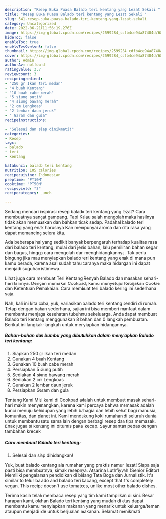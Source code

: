 ```yaml
---
description: "Resep Buka Puasa Balado teri kentang yang Lezat Sekali "
title: "Resep Buka Puasa Balado teri kentang yang Lezat Sekali "
slug: 541-resep-buka-puasa-balado-teri-kentang-yang-lezat-sekali
category: Uncategorized
date: 2022-06-21T11:56:19.276Z
image: https://img-global.cpcdn.com/recipes/2599284_cdfb4ce94a87484d/680x482cq70/balado-teri-kentang-foto-resep-utama.jpg
hideToc: false
enableToc: true
enableTocContent: false
thumbnail: https://img-global.cpcdn.com/recipes/2599284_cdfb4ce94a87484d/680x482cq70/balado-teri-kentang-foto-resep-utama.jpg
cover: https://img-global.cpcdn.com/recipes/2599284_cdfb4ce94a87484d/680x482cq70/balado-teri-kentang-foto-resep-utama.jpg
author: Admin
authorAv: notfound
ratingvalue: 3.7
reviewcount: 3
recipeingredient:
- "250 gr Ikan teri medan"
- "4 buah Kentang"
- "10 buah cabe merah"
- "5 siung putih"
- "4 siung bawang merah"
- "2 cm Lengkoas"
- "2 lembar daun jeruk"
- " Garam dan gula"
recipeinstructions:

- "Selesai dan siap dinikmati!"
categories:
- Resep
tags:
- balado
- teri
- kentang

katakunci: balado teri kentang 
nutrition: 105 calories
recipecuisine: Indonesian
preptime: "PT10M"
cooktime: "PT50M"
recipeyield: "3"
recipecategory: Lunch

---
```



Sedang mencari inspirasi resep balado teri kentang yang lezat? Cara membuatnya sangat gampang. Tapi Kalau salah mengolah maka hasilnya tidak akan memuaskan dan bahkan tidak sedap. Padahal balado teri kentang yang enak harusnya Kan mempunyai aroma dan cita rasa yang dapat memancing selera kita.


Ada beberapa hal yang sedikit banyak berpengaruh terhadap kualitas rasa dari balado teri kentang, mulai dari jenis bahan, lalu pemilihan bahan segar dan bagus, hingga cara mengolah dan menghidangkannya. Tak perlu bingung jika mau menyiapkan balado teri kentang yang enak di mana pun kamu berada, karena asal sudah tahu caranya maka hidangan ini dapat menjadi suguhan istimewa.

Lihat juga cara membuat Teri Kentang Renyah Balado dan masakan sehari-hari lainnya. Dengan memakai Cookpad, kamu menyetujui Kebijakan Cookie dan Ketentuan Pemakaian. Cara membuat teri balado kering ini sederhana saja.


Nah, kali ini kita coba, yuk, variasikan balado teri kentang sendiri di rumah. Tetap dengan bahan sederhana, sajian ini bisa memberi manfaat dalam membantu menjaga kesehatan tubuhmu sekeluarga. Anda dapat membuat Balado teri kentang menggunakan 8 bahan dan 0 langkah pembuatan. Berikut ini langkah-langkah untuk menyiapkan hidangannya.

<!--inarticleads1-->

##### Bahan-bahan dan bumbu yang dibutuhkan dalam menyiapkan Balado teri kentang:

1. Siapkan 250 gr Ikan teri medan
1. Gunakan 4 buah Kentang
1. Gunakan 10 buah cabe merah
1. Persiapkan 5 siung putih
1. Sediakan 4 siung bawang merah
1. Sediakan 2 cm Lengkoas
1. Gunakan 2 lembar daun jeruk
1. Persiapkan  Garam dan gula


Tentang Kami Misi kami di Cookpad adalah untuk membuat masak sehari-hari makin menyenangkan, karena kami percaya bahwa memasak adalah kunci menuju kehidupan yang lebih bahagia dan lebih sehat bagi manusia, komunitas, dan planet ini. Kami mendukung koki rumahan di seluruh dunia untuk membantu satu sama lain dengan berbagi resep dan tips memasak. Enak jugaa si kentang ini ditumis pakai kecap. Sayur santan pedas dengan tambahan krecek. 

<!--inarticleads2-->

##### Cara membuat Balado teri kentang:


1. Selesai dan siap dihidangkan!

Yuk, buat balado kentang ala rumahan yang praktis namun lezat! Siapa saja pasti bisa membuatnya, simak resepnya. Atsarina Luthfiyyah (Senior Editor) Memiliki pengalaman pendidikan di bidang Tata Boga dan Jurnalistik. It&#39;s similar to telur balado and balado teri kacang, except that it&#39;s completely vegan. This recipe doesn&#39;t use tomatoes, unlike most other balado dishes. 

Terima kasih telah membaca resep yang tim kami tampilkan di sini. Besar harapan kami, olahan Balado teri kentang yang mudah di atas dapat membantu kamu menyiapkan makanan yang menarik untuk keluarga/teman ataupun menjadi ide untuk berjualan makanan. Selamat menikmati
